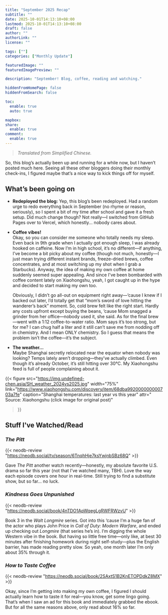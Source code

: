 ```yaml
---
title: "September 2025 Recap"
subtitle: ""
date: 2025-10-01T14:13:10+08:00
lastmod: 2025-10-01T14:13:10+08:00
draft: false
author: ""
authorLink: ""
license: ""

tags: [""]
categories: ["Monthly Update"]

featuredImage: ""
featuredImagePreview: ""

description: "September! Blog, coffee, reading and watching."

hiddenFromHomePage: false
hiddenFromSearch: false

toc:
  enable: true
  auto: true

mapbox:
share:
  enable: true
comment:
  enable: true
---
```


> *Translated from Simplified Chinese.*

So, this blog’s actually been up and running for a while now, but I haven’t posted much here. Seeing all these other bloggers doing their monthly check-ins, I figured maybe that’s a nice way to kick things off for myself.

## What’s been going on

- **Redeployed the blog:** Yep, this blog’s been redeployed. Had a random urge to redo everything back in September (no rhyme or reason, seriously), so I spent a bit of my time after school and gave it a fresh setup. Did much change though? Not really—I switched from GitHub Pages over to Vercel, which honestly... nobody cares about.

- **Coffee vibes!**</br>
  Okay, so you can consider me someone who totally needs my sleep. Even back in 9th grade when I actually got enough sleep, I was already hooked on caffeine. Now I’m in high school, it’s no different—if anything, I’ve become a bit picky about my coffee (though not much, honestly—I just mean trying different instant brands, freeze-dried brews, coffee concentrates, and at most switching up my shot when I grab a Starbucks). Anyway, the idea of making my own coffee at home suddenly seemed super appealing. And since I've been bombarded with coffee content lately on Xiaohongshu, yeah, I got caught up in the hype and decided to start making my own too.

  Obviously, I didn’t go all-out on equipment right away—‘cause I knew if I backed out later, I’d totally get that “mom’s sword of love hitting the wanderer’s back” moment. So, cold brew felt like the right start. Hardly any costs upfront except buying the beans, ‘cause Mom snagged a grinder from her office—nobody used it, she said. As for the final brew—went with a 1:12 coffee-to-water ratio. Mom says it’s too strong, but for me? I can chug half a liter and it still can’t save me from nodding off in chemistry. And I mean ONLY chemistry. So I guess that means the problem isn’t the coffee—it’s the subject.

- **The weather…**</br>
  Maybe Shanghai secretly relocated near the equator when nobody was looking? Temps lately aren’t dropping—they’ve actually climbed. Even though it’s already October, it’s still hitting over 30℃. My Xiaohongshu feed is full of people complaining about it.

{{< figure
src="https://img.undefined-chen.asia/SH_weather_2024vs2025.jpg"
width="75%"
link="https://www.xiaohongshu.com/discovery/item/68dba992000000000703a7fe"
caption="Shanghai temperatures: last year vs this year"
attr="</br>Source: Xiaohongshu (click image for original post)"
>}}

## Stuff I've Watched/Read

### *The Pitt*

{{< neodb-review "https://neodb.social/tv/season/6TnqhHje7ksYwjnbSBz68Q" >}}

Gave *The Pitt* another watch recently—honestly, my absolute favorite U.S. drama so far this year (not that I’ve watched many, TBH). Love the way each episode covers one hour in real-time. Still trying to find a substitute show, but so far... no luck.

### *Kindness Goes Unpunished*

{{< neodb-review "https://neodb.social/book/4nTDO1ApWqegLgRWFRWzvU" >}}

Book 3 in the *Walt Longmire* series. Got into this ‘cause I’m a huge fan of the actor who plays John Price in *Call of Duty: Modern Warfare*, and ended up checking out *Longmire* (that series he’s in). I’m digging the whole Western vibe in the book. But having so little free time—only like, at best 30 minutes after finishing homework during night self-study—plus the English barrier, has made reading pretty slow. So yeah, one month later I’m only about 35% through it.

### *How to Taste Coffee*

{{< neodb-review "https://neodb.social/book/2SAxtS1B2KnETOPDdkZ8MX" >}}

Okay, since I’m getting into making my own coffee, I figured I should actually learn how to taste it for real—you know, get some lingo going. That’s when I saw an ad for this book and immediately grabbed the ebook. But for all the same reasons above, only read about 16% so far.
